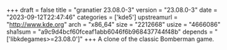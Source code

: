 +++
draft = false
title = "granatier 23.08.0-3"
version = "23.08.0-3"
date = "2023-09-12T22:47:46"
categories = ['kde5']
upstreamurl = "http://www.kde.org"
arch = "x86_64"
size = "2212668"
usize = "4666086"
sha1sum = "a9c9d4bcf60fceaf1abb6046f6b968437744f48b"
depends = "['libkdegames>=23.08.0']"
+++
A clone of the classic Bomberman game.